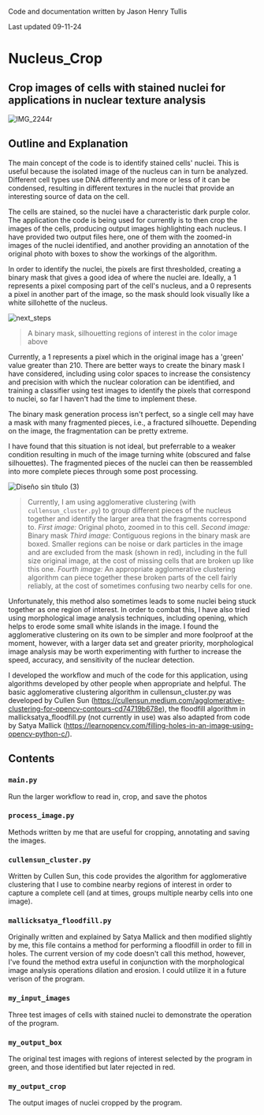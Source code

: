 Code and documentation written by Jason Henry Tullis

Last updated 09-11-24

# Nucleus_Crop
## Crop images of cells with stained nuclei for applications in nuclear texture analysis

![IMG_2244r](https://github.com/user-attachments/assets/52a3ed76-a3ed-4baa-b059-0b3bacc09136)

## Outline and Explanation

The main concept of the code is to identify stained cells' nuclei. This is useful because the isolated image of the nucleus can in turn be analyzed. Different cell types use DNA differently and more or less of it can be condensed, resulting in different textures in the nuclei that provide an interesting source of data on the cell.

The cells are stained, so the nuclei have a characteristic dark purple color. The application the code is being used for currently is to then crop the images of the cells, producing output images highlighting each nucleus. I have provided two output files here, one of them with the zoomed-in images of the nuclei identified, and another providing an annotation of the original photo with boxes to show the workings of the algorithm.

In order to identify the nuclei, the pixels are first thresholded, creating a binary mask that gives a good idea of where the nuclei are. Ideally, a 1 represents a pixel composing part of the cell's nucleus, and a 0 represents a pixel in another part of the image, so the mask should look visually like a white sillohette of the nucleus. 

![next_steps](https://github.com/user-attachments/assets/1fb6cf26-e693-4714-b0e5-f51a80742043)

> A binary mask, silhouetting regions of interest in the color image above

Currently, a 1 represents a pixel which in the original image has a 'green' value greater than 210. There are better ways to create the binary mask I have considered, including using color spaces to increase the consistency and precision with which the nuclear coloration can be identified, and training a classifier using test images to identify the pixels that correspond to nuclei, so far I haven't had the time to implement these.

The binary mask generation process isn't perfect, so a single cell may have a mask with many fragmented pieces, i.e., a fractured silhouette. Depending on the image, the fragmentation can be pretty extreme.

I have found that this situation is not ideal, but preferrable to a weaker condition resulting in much of the image turning white (obscured and false silhouettes). The fragmented pieces of the nuclei can then be reassembled into more complete pieces through some post processing.

![Diseño sin título (3)](https://github.com/user-attachments/assets/dd65021e-6cda-4171-a75a-d8c066d05d8b)

> Currently, I am using agglomerative clustering (with `cullensun_cluster.py`) to group different pieces of the nucleus together and identify the larger area that the fragments correspond to. *First image:* Original photo, zoomed in to this cell. *Second image:* Binary mask *Third image:* Contiguous regions in the binary mask are boxed. Smaller regions can be noise or dark particles in the image and are excluded from the mask (shown in red), including in the full size original image, at the cost of missing cells that are broken up like this one. *Fourth image:* An appropriate agglomerative clustering algorithm can piece together these broken parts of the cell fairly reliably, at the cost of sometimes confusing two nearby cells for one.

Unfortunately, this method also sometimes leads to some nuclei being stuck together as one region of interest. In order to combat this, I have also tried using morphological image analysis techniques, including opening, which helps to erode some small white islands in the image. I found the agglomerative clustering on its own to be simpler and more foolproof at the moment, however, with a larger data set and greater priority, morphological image analysis may be worth experimenting with further to increase the speed, accuracy, and sensitivity of the nuclear detection.

I developed the workflow and much of the code for this application, using algorithms developed by other people when appropriate and helpful. The basic agglomerative clustering algorithm in cullensun_cluster.py was developed by Cullen Sun (https://cullensun.medium.com/agglomerative-clustering-for-opencv-contours-cd74719b678e), the floodfill algorithm in mallicksatya_floodfill.py (not currently in use) was also adapted from code by Satya Mallick (https://learnopencv.com/filling-holes-in-an-image-using-opencv-python-c/).

## Contents
### `main.py`
Run the larger workflow to read in, crop, and save the photos

### `process_image.py`
Methods written by me that are useful for cropping, annotating and saving the images.

### `cullensun_cluster.py`
Written by Cullen Sun, this code provides the algorithm for agglomerative clustering that I use to combine nearby regions of interest in order to capture a complete cell (and at times, groups multiple nearby cells into one image).

### `mallicksatya_floodfill.py`
Originally written and explained by Satya Mallick and then modified slightly by me, this file contains a method for performing a floodfill in order to fill in holes. The current version of my code doesn't call this method, however, I've found the method extra useful in conjunction with the morphological image analysis operations dilation and erosion. I could utilize it in a future verison of the program.

### `my_input_images`
Three test images of cells with stained nuclei to demonstrate the operation of the program.

### `my_output_box`
The original test images with regions of interest selected by the program in green, and those identified but later rejected in red.

### `my_output_crop`
The output images of nuclei cropped by the program.

